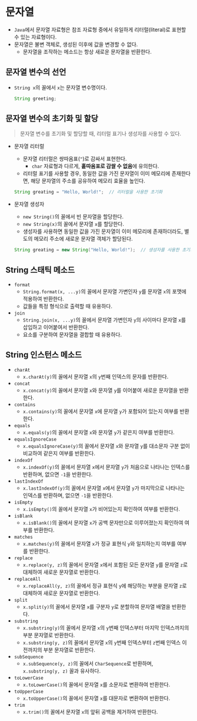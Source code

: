 # 문자열

- `Java`에서 문자열 자료형은 참조 자료형 중에서 유일하게 리터럴(literal)로 표현할 수 있는 자료형이다.
- 문자열은 불변 객체로, 생성된 이후에 값을 변경할 수 없다.
  - 문자열을 조작하는 메소드는 항상 새로운 문자열을 반환한다.

## 문자열 변수의 선언

- `String x`의 꼴에서 `x`는 문자열 변수명이다.

  ```java
  String greeting;
  ```

## 문자열 변수의 초기화 및 할당

> 문자열 변수를 초기화 및 할당할 때, 리터럴 표기나 생성자를 사용할 수 있다.

- 문자열 리터럴
  - 문자열 리터럴은 쌍따옴표(`"`)로 감싸서 표현한다.
    - `char` 자료형과 다르게, **홑따옴표로 감쌀 수 없음**에 유의한다.
  - 리터럴 표기를 사용할 경우, 동일한 값을 가진 문자열이 이미 메모리에 존재한다면, 해당 문자열의 주소를 공유하여 메모리 효율을 높인다.

  ```java
  String greating = "Hello, World!";  // 리터럴을 사용한 초기화
  ```

- 문자열 생성자
  - `new String()`의 꼴에서 빈 문자열을 할당한다.
  - `new String(x)`의 꼴에서 문자열 `x`를 할당한다.
  - 생성자를 사용하면 동일한 값을 가진 문자열이 이미 메모리에 존재하더라도, 별도의 메모리 주소에 새로운 문자열 객체가 할당된다.

  ```java
  String greating = new String("Hello, World!");  // 생성자를 사용한 초기화
  ```

## String 스태틱 메소드

- `format`
  - `String.format(x, ...y)`의 꼴에서 문자열 가변인자 `y`를 문자열 `x`의 포맷에 적용하여 반환한다.
  - 값들을 특정 형식으로 출력할 때 유용하다.
- `join`
  - `String.join(x, ...y)`의 꼴에서 문자열 가변인자 `y`의 사이마다 문자열 `x`를 삽입하고 이어붙여서 반환한다.
  - 요소를 구분하여 문자열을 결합할 때 유용하다.

## String 인스턴스 메소드

- `charAt`
  - `x.charAt(y)`의 꼴에서 문자열 `x`의 `y`번째 인덱스의 문자를 반환한다.
- `concat`
  - `x.concat(y)`의 꼴에서 문자열 `x`와 문자열 `y`를 이어붙여 새로운 문자열을 반환한다.
- `contains`
  - `x.contains(y)`의 꼴에서 문자열 `x`에 문자열 `y`가 포함되어 있는지 여부를 반환한다.
- `equals`
  - `x.equals(y)`의 꼴에서 문자열 `x`와 문자열 `y`가 같은지 여부를 반환한다.
- `equalsIgnoreCase`
  - `x.equalsIgnoreCase(y)`의 꼴에서 문자열 `x`와 문자열 `y`를 대소문자 구분 없이 비교하여 같은지 여부를 반환한다.
- `indexOf`
  - `x.indexOf(y)`의 꼴에서 문자열 `x`에서 문자열 `y`가 처음으로 나타나는 인덱스를 반환하며, 없으면 `-1`을 반환한다.
- `lastIndexOf`
  - `x.lastIndexOf(y)`의 꼴에서 문자열 `x`에서 문자열 `y`가 마지막으로 나타나는 인덱스를 반환하며, 없으면 `-1`을 반환한다.
- `isEmpty`
  - `x.isEmpty()`의 꼴에서 문자열 `x`가 비어있는지 확인하여 여부를 반환한다.
- `isBlank`
  - `x.isBlank()`의 꼴에서 문자열 `x`가 공백 문자만으로 이루어졌는지 확인하여 여부를 반환한다.
- `matches`
  - `x.matches(y)`의 꼴에서 문자열 `x`가 정규 표현식 `y`와 일치하는지 여부를 여부를 반환한다.
- `replace`
  - `x.replace(y, z)`의 꼴에서 문자열 `x`에서 포함된 모든 문자열 `y`를 문자열 `z`로 대체하여 새로운 문자열로 반환한다.
- `replaceAll`
  - `x.replaceAll(y, z)`의 꼴에서 정규 표현식 `y`에 해당하는 부분을 문자열 `z`로 대체하여 새로운 문자열로 반환한다.
- `split`
  - `x.split(y)`의 꼴에서 문자열 `x`를 구분자 `y`로 분할하여 문자열 배열을 반환한다.
- `substring`
  - `x.substring(y)`의 꼴에서 문자열 `x`의 `y`번째 인덱스부터 마지막 인덱스까지의 부분 문자열로 반환한다.
  - `x.substring(y, z)`의 꼴에서 문자열 `x`의 `y`번째 인덱스부터 `z`번째 인덱스 이전까지의 부분 문자열로 반환한다.
- `subSequence`
  - `x.subSequence(y, z)`의 꼴에서 `CharSequence`로 반환하며, `x.substring(y, z)` 꼴과 유사하다.
- `toLowerCase`
  - `x.toLowerCase()`의 꼴에서 문자열 `x`를 소문자로 변환하여 반환한다.
- `toUpperCase`
  - `x.toUpperCase()`의 꼴에서 문자열 `x`를 대문자로 변환하여 반환한다.
- `trim`
  - `x.trim()`의 꼴에서 문자열 `x`의 앞뒤 공백을 제거하여 반환한다.

